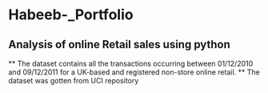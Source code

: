 # Habeeb-_Portfolio
## Analysis of online Retail sales using python
** The dataset  contains all the transactions occurring between 01/12/2010 and 09/12/2011 for a UK-based and registered non-store online retail.
** The dataset was gotten from UCI repository

